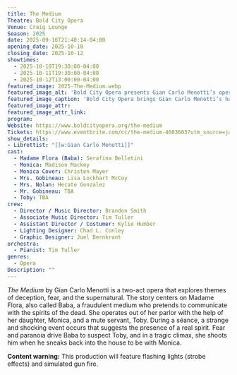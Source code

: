 ```yaml
---
title: The Medium
Theatre: Bold City Opera
Venue: Craig Lounge
Season: 2025
date: 2025-09-16T21:40:14-04:00
opening_date: 2025-10-10
closing_date: 2025-10-12
showtimes:
  - 2025-10-10T19:30:00-04:00
  - 2025-10-11T19:30:00-04:00
  - 2025-10-12T13:00:00-04:00
featured_image: 2025-The-Medium.webp
featured_image_alt: 'Bold City Opera presents Gian Carlo Menotti’s opera "The Medium"'
featured_image_caption: 'Bold City Opera brings Gian Carlo Menotti’s haunting opera "The Medium" to Jacksonville'
featured_image_attr: 
featured_image_attr_link: 
program:
Website: https://www.boldcityopera.org/the-medium
Tickets: https://www.eventbrite.com/cc/the-medium-4603603?utm_source=jaxplays&utm_medium=web&utm_campaign=tickets
show_details: 
- Librettist: "[[w:Gian Carlo Menotti]]"
cast:
  - Madame Flora (Baba): Serafina Belletini
  - Monica: Madison Mackey
  - Monica Cover: Christen Mayer
  - Mrs. Gobineau: Lisa Lockhart McCoy
  - Mrs. Nolan: Hecate Gonzalez
  - Mr. Gobineau: TBA
  - Toby: TBA
crew:
  - Director / Music Director: Brandon Smith
  - Associate Music Director: Tim Tuller
  - Assistant Director / Costumer: Kylie Humber
  - Lighting Designer: Chad L. Conley
  - Graphic Designer: Joel Bernkrant
orchestra:
  - Pianist: Tim Tuller
genres: 
  - Opera
Description: ""
---
```

*The Medium* by Gian Carlo Menotti is a two-act opera that explores themes of deception, fear, and the supernatural. The story centers on Madame Flora, also called Baba, a fraudulent medium who pretends to communicate with the spirits of the dead. She operates out of her parlor with the help of her daughter, Monica, and a mute servant, Toby. During a séance, a strange and shocking event occurs that suggests the presence of a real spirit. Fear and paranoia drive Baba to suspect Toby, and in a tragic climax, she shoots him when he sneaks back into the house to be with Monica.

**Content warning:** This production will feature flashing lights (strobe effects) and simulated gun fire.